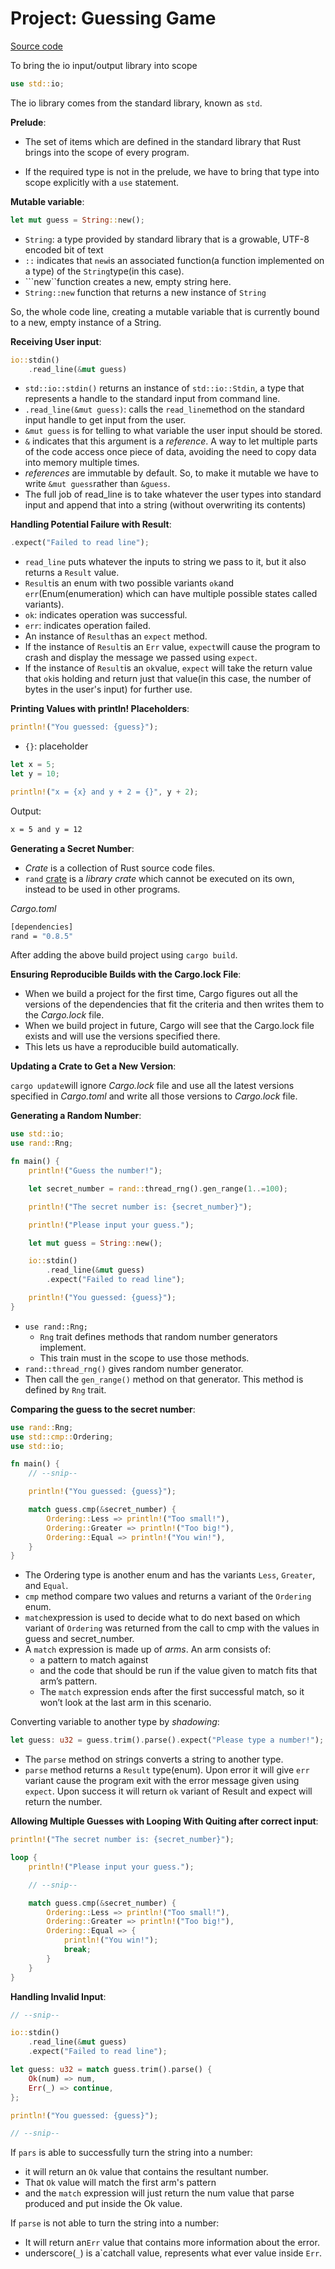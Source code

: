 # Project: Guessing Game

[Source code](guessing_game/src/main.rs)

To bring the io input/output library into scope

```rust
use std::io;
```

The io library comes from the standard library, known as ```std```.

**Prelude**:

- The set of items which are defined in the standard library that Rust brings into the scope of every program.

- If the required type is not in the prelude, we have to bring that type into scope explicitly with a ```use``` statement.

**Mutable variable**:

```rust
let mut guess = String::new();
```

- ```String```: a type provided by standard library that is a growable, UTF-8 encoded bit of text
- ```::``` indicates that ```new```is an associated function(a function implemented on a type) of the ```String```type(in this case).
- ```new``function creates a new, empty string here.
- ```String::new``` function that returns a new instance of ```String```

So, the whole code line, creating a mutable variable that is currently bound to a new, empty instance of a String.

**Receiving User input**:

```rust
io::stdin()
    .read_line(&mut guess)
```

- ```std::io::stdin()``` returns an instance of ```std::io::Stdin```, a type that represents a handle to the standard input from command line.
- ```.read_line(&mut guess)```: calls the ```read_line```method on the standard input handle to get input from the user.
- ```&mut guess``` is for telling to what variable the user input should be stored.
- ```&``` indicates that this argument is a *reference*. A way to let multiple parts of the code access once piece of data, avoiding the need to copy data into memory multiple times.
- *references* are immutable by default. So, to make it mutable we have to write ```&mut guess```rather than ```&guess```.
- The full job of read_line is to take whatever the user types into standard input and append that into a string (without overwriting its contents)

**Handling Potential Failure with Result**:

```rust
.expect("Failed to read line");
```

- ```read_line``` puts whatever the inputs to string we pass to it, but it also returns a ```Result``` value.
- ```Result```is an enum with two possible variants ```ok```and ```err```(Enum(enumeration) which can have multiple possible states called variants).
- ```ok```: indicates operation was successful.
- ```err```: indicates operation failed.
- An instance of ```Result```has an ```expect``` method.
- If the instance of ```Result```is an ```Err``` value, ```expect```will cause the program to crash and display the message we passed using ```expect```.
- If the instance of ```Result```is an ```ok```value, ```expect``` will take the return value that ```ok```is holding and return just that value(in this case, the number of bytes in the user's input) for further use.

**Printing Values with println! Placeholders**:

```rust
println!("You guessed: {guess}");
```

- ```{}```: placeholder

```rust
let x = 5;
let y = 10;

println!("x = {x} and y + 2 = {}", y + 2);
```

Output:

```bash
x = 5 and y = 12
```

**Generating a Secret Number**:

- *Crate* is a collection of Rust source code files.
- ```rand``` [crate](https://crates.io/crates/rand) is a *library crate* which cannot be executed on its own, instead to be used in other programs.

*Cargo.toml*

```bash
[dependencies]
rand = "0.8.5"
```

After adding the above build project using ```cargo build```.

**Ensuring Reproducible Builds with the Cargo.lock File**:

- When we build a project for the first time, Cargo figures out all the versions of the dependencies that fit the criteria and then writes them to the *Cargo.lock* file.
- When we build project in future, Cargo will see that the Cargo.lock file exists and will use the versions specified there. 
- This lets us have a reproducible build automatically.

**Updating a Crate to Get a New Version**:

```cargo update```will ignore *Cargo.lock* file and use all the latest versions specified in *Cargo.toml* and write all those versions to *Cargo.lock* file.

**Generating a Random Number**:

```rust
use std::io;
use rand::Rng;

fn main() {
    println!("Guess the number!");

    let secret_number = rand::thread_rng().gen_range(1..=100);

    println!("The secret number is: {secret_number}");

    println!("Please input your guess.");

    let mut guess = String::new();

    io::stdin()
        .read_line(&mut guess)
        .expect("Failed to read line");

    println!("You guessed: {guess}");
}
```

- ```use rand::Rng;```
  - ```Rng``` trait defines methods that random number generators implement.
  - This train must in the scope to use those methods.
- ```rand::thread_rng()``` gives random number generator.
- Then call the ```gen_range()``` method on that generator. This method is defined by ```Rng``` trait.  

**Comparing the guess to the secret number**:

```rust
use rand::Rng;
use std::cmp::Ordering;
use std::io;

fn main() {
    // --snip--

    println!("You guessed: {guess}");

    match guess.cmp(&secret_number) {
        Ordering::Less => println!("Too small!"),
        Ordering::Greater => println!("Too big!"),
        Ordering::Equal => println!("You win!"),
    }
}
```

- The Ordering type is another enum and has the variants ```Less```, ```Greater```, and ```Equal```.
- ```cmp``` method compare two values and returns a variant of the ```Ordering``` enum.
- ```match```expression is used to decide what to do next based on which variant of ```Ordering``` was returned from the call to cmp with the values in guess and secret_number.
- A ```match``` expression is made up of *arms*. An arm consists of:
  - a pattern to match against
  - and the code that should be run if the value given to match fits that arm’s pattern.
  - The ```match``` expression ends after the first successful match, so it won’t look at the last arm in this scenario.

Converting variable to another type by *shadowing*:

```rust
let guess: u32 = guess.trim().parse().expect("Please type a number!");
```

- The ```parse``` method on strings converts a string to another type.
- ```parse``` method returns a ```Result``` type(enum). Upon error it will give ```err``` variant cause the program exit with the error message given using ```expect```. Upon success it will return ```ok``` variant of Result and expect will return the number.

**Allowing Multiple Guesses with Looping With Quiting after correct input**:

```rust
println!("The secret number is: {secret_number}");

loop {
    println!("Please input your guess.");

    // --snip--

    match guess.cmp(&secret_number) {
        Ordering::Less => println!("Too small!"),
        Ordering::Greater => println!("Too big!"),
        Ordering::Equal => {
            println!("You win!");
            break;
        }
    }
}
```

**Handling Invalid Input**:

```rust
// --snip--

io::stdin()
    .read_line(&mut guess)
    .expect("Failed to read line");

let guess: u32 = match guess.trim().parse() {
    Ok(num) => num,
    Err(_) => continue,
};

println!("You guessed: {guess}");

// --snip--
```

If ```pars``` is able to successfully turn the string into a number:

- it will return an ```Ok``` value that contains the resultant number.
- That ```Ok``` value will match the first arm's pattern
- and the ```match``` expression will just return the num value that parse produced and put inside the Ok value.

If ```parse``` is not able to turn the string into a number:

- It will return an```Err``` value that contains more information about the error.
- underscore(```_```) is a`catchall value, represents what ever value inside ```Err```.
